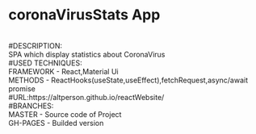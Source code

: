 # coronaVirusStats App
<br>
#DESCRIPTION:
<br>
SPA which display statistics about CoronaVirus
<br>
#USED TECHNIQUES:
<br>
FRAMEWORK - React,Material Ui
<br>
METHODS - ReactHooks(useState,useEffect),fetchRequest,async/await promise
<br>
#URL:https://altperson.github.io/reactWebsite/
<br>
#BRANCHES:
<br>
MASTER - Source code of Project
<br>
GH-PAGES - Builded version
